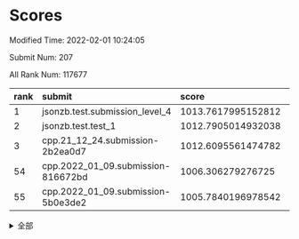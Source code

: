 # Scores

Modified Time: 2022-02-01 10:24:05

Submit Num: 207

All Rank Num: 117677

| rank |               submit               |       score        |       sigma        | pk_num |
| :--- | :--------------------------------- | :----------------- | :----------------- | :----- |
| 1    | jsonzb.test.submission_level_4     | 1013.7617995152812 | 0.8152864147386958 | 2272   |
| 2    | jsonzb.test.test_1                 | 1012.7905014932038 | 0.8070471562892424 | 2272   |
| 3    | cpp.21_12_24.submission-2b2ea0d7   | 1012.6095561474782 | 0.7900981025628249 | 2278   |
| 54   | cpp.2022_01_09.submission-816672bd | 1006.306279276725  | 0.7259053332836423 | 2276   |
| 55   | cpp.2022_01_09.submission-5b0e3de2 | 1005.7840196978542 | 0.7211631589628227 | 2272   |


<details>
<summary>全部</summary>

| rank |                 submit                 |       score        |       sigma        | pk_num |
| :--- | :------------------------------------- | :----------------- | :----------------- | :----- |
| 1    | jsonzb.test.submission_level_4         | 1013.7617995152812 | 0.8152864147386958 | 2272   |
| 2    | jsonzb.test.test_1                     | 1012.7905014932038 | 0.8070471562892424 | 2272   |
| 3    | cpp.21_12_24.submission-2b2ea0d7       | 1012.6095561474782 | 0.7900981025628249 | 2278   |
| 4    | gobigger.level_3.submission_level_3_35 | 1011.6875164531648 | 0.7921820522000688 | 2276   |
| 5    | gobigger.level_3.submission_level_3_25 | 1011.5899842366077 | 0.7856804863528889 | 2277   |
| 6    | gobigger.level_3.submission_level_3_14 | 1011.518532010815  | 0.782976360215578  | 2271   |
| 7    | gobigger.level_3.submission_level_3_6  | 1011.4007931573159 | 0.7433659529378751 | 2278   |
| 8    | gobigger.level_3.submission_level_3_36 | 1011.3556167164307 | 0.7774506343831616 | 2274   |
| 9    | gobigger.level_3.submission_level_3_18 | 1011.0519890748635 | 0.752581859626471  | 2273   |
| 10   | gobigger.level_3.submission_level_3_2  | 1011.0469687748948 | 0.7899235390401272 | 2272   |
| 11   | gobigger.level_3.submission_level_3_0  | 1010.9710380619471 | 0.7993850952844859 | 2274   |
| 12   | gobigger.level_3.submission_level_3_39 | 1010.8635036851277 | 0.756857178126524  | 2274   |
| 13   | gobigger.level_3.submission_level_3_40 | 1010.7690958975879 | 0.7556290027491436 | 2273   |
| 14   | gobigger.level_3.submission_level_3_9  | 1010.7660858551407 | 0.759066882259357  | 2274   |
| 15   | gobigger.level_3.submission_level_3_23 | 1010.7404396113379 | 0.7852571917379335 | 2277   |
| 16   | gobigger.level_3.submission_level_3_49 | 1010.6534006411857 | 0.7945610403841928 | 2271   |
| 17   | gobigger.level_3.submission_level_3_42 | 1010.5798312577032 | 0.7578859598118026 | 2268   |
| 18   | gobigger.level_3.submission_level_3_30 | 1010.4506942961865 | 0.757859859509943  | 2277   |
| 19   | gobigger.level_3.submission_level_3_26 | 1010.3260836727317 | 0.7689173208198833 | 2271   |
| 20   | gobigger.level_3.submission_level_3_1  | 1010.3230877337287 | 0.7659363418435374 | 2275   |
| 21   | gobigger.level_3.submission_level_3_31 | 1010.233643596735  | 0.7703699874453707 | 2276   |
| 22   | gobigger.level_3.submission_level_3_13 | 1010.2024253967927 | 0.7683268047408732 | 2278   |
| 23   | gobigger.level_3.submission_level_3_16 | 1010.1531455755977 | 0.7451958151051224 | 2274   |
| 24   | gobigger.level_3.submission_level_3_33 | 1010.1148223402159 | 0.7582431682807227 | 2280   |
| 25   | gobigger.level_3.submission_level_3_48 | 1010.0894370676382 | 0.763604613016989  | 2274   |
| 26   | gobigger.level_3.submission_level_3_15 | 1010.0215624850204 | 0.7282257759512806 | 2274   |
| 27   | gobigger.level_3.submission_level_3_45 | 1009.8935912831258 | 0.7559670804334404 | 2275   |
| 28   | gobigger.level_3.submission_level_3_10 | 1009.8868878051884 | 0.7607124793160435 | 2277   |
| 29   | gobigger.level_3.submission_level_3_11 | 1009.7941032677334 | 0.7790714143272037 | 2277   |
| 30   | gobigger.level_3.submission_level_3_4  | 1009.7924846352914 | 0.736415863479362  | 2274   |
| 31   | gobigger.level_3.submission_level_3_43 | 1009.7631282681749 | 0.753179792113505  | 2275   |
| 32   | gobigger.level_3.submission_level_3_34 | 1009.7582782854508 | 0.7548978711269486 | 2268   |
| 33   | gobigger.level_3.submission_level_3_38 | 1009.6600568089985 | 0.764610738478611  | 2277   |
| 34   | gobigger.level_3.submission_level_3_47 | 1009.5550599516265 | 0.7277133282348854 | 2277   |
| 35   | gobigger.level_3.submission_level_3_29 | 1009.5093013016932 | 0.7612357447704756 | 2273   |
| 36   | gobigger.level_3.submission_level_3_41 | 1009.4971142643784 | 0.7431011608628201 | 2275   |
| 37   | gobigger.level_3.submission_level_3_8  | 1009.4587156340078 | 0.7602443460905668 | 2272   |
| 38   | gobigger.level_3.submission_level_3_5  | 1009.3578350596065 | 0.7540742756230949 | 2273   |
| 39   | gobigger.level_3.submission_level_3_37 | 1009.3358423320583 | 0.7648980871529061 | 2271   |
| 40   | gobigger.level_3.submission_level_3_7  | 1009.2612791418245 | 0.7447134560138193 | 2283   |
| 41   | gobigger.level_3.submission_level_3_24 | 1009.2313759048267 | 0.7505299893356678 | 2266   |
| 42   | gobigger.level_3.submission_level_3_20 | 1009.2182363809935 | 0.7519620862742834 | 2281   |
| 43   | gobigger.level_3.submission_level_3_19 | 1009.1902796776568 | 0.7495095452379555 | 2271   |
| 44   | gobigger.level_3.submission_level_3_3  | 1009.1355135648683 | 0.7478463720094052 | 2276   |
| 45   | gobigger.level_3.submission_level_3_44 | 1009.0505471027113 | 0.7371732962326957 | 2273   |
| 46   | gobigger.level_3.submission_level_3_32 | 1009.0104398280004 | 0.7483325004885625 | 2275   |
| 47   | gobigger.level_3.submission_level_3_46 | 1008.9364212428633 | 0.7352583641360996 | 2274   |
| 48   | gobigger.level_3.submission_level_3_21 | 1008.8904842509204 | 0.7779901541915726 | 2277   |
| 49   | gobigger.level_3.submission_level_3_27 | 1008.7924489753507 | 0.7393607206317462 | 2273   |
| 50   | gobigger.level_3.submission_level_3_22 | 1008.6726419894393 | 0.7563690474960202 | 2275   |
| 51   | gobigger.level_3.submission_level_3_12 | 1008.6409764469591 | 0.7328206392371762 | 2278   |
| 52   | gobigger.level_3.submission_level_3_17 | 1008.6256478572064 | 0.7301502468119406 | 2274   |
| 53   | gobigger.level_3.submission_level_3_28 | 1007.9873726529586 | 0.7184034189576741 | 2276   |
| 54   | cpp.2022_01_09.submission-816672bd     | 1006.306279276725  | 0.7259053332836423 | 2276   |
| 55   | cpp.2022_01_09.submission-5b0e3de2     | 1005.7840196978542 | 0.7211631589628227 | 2272   |
| 56   | gobigger.level_1.submission_level_1_47 | 1005.0499266935524 | 0.7330546884072644 | 2275   |
| 57   | gobigger.level_1.submission_level_1_21 | 1004.7013228609513 | 0.7437838116851424 | 2277   |
| 58   | gobigger.level_1.submission_level_1_1  | 1004.6058054953764 | 0.7205216014525372 | 2270   |
| 59   | gobigger.level_1.submission_level_1_29 | 1004.4953444424685 | 0.7189426171189108 | 2278   |
| 60   | gobigger.level_1.submission_level_1_41 | 1004.434508501765  | 0.7227119995127047 | 2275   |
| 61   | gobigger.level_1.submission_level_1_17 | 1004.3650986816872 | 0.7122999946099514 | 2272   |
| 62   | gobigger.level_1.submission_level_1_15 | 1004.3147324417844 | 0.7157855848833808 | 2272   |
| 63   | gobigger.level_1.submission_level_1_2  | 1004.0921691899258 | 0.7149816626716308 | 2271   |
| 64   | gobigger.level_1.submission_level_1_6  | 1003.8944737372238 | 0.7174055087004221 | 2278   |
| 65   | gobigger.level_1.submission_level_1_46 | 1003.873571085611  | 0.7262169573743238 | 2276   |
| 66   | gobigger.level_1.submission_level_1_8  | 1003.7342718959314 | 0.7152474681873648 | 2274   |
| 67   | gobigger.level_1.submission_level_1_45 | 1003.6280642159824 | 0.7049909670602619 | 2277   |
| 68   | gobigger.level_1.submission_level_1_10 | 1003.5712092249383 | 0.7159331312640848 | 2275   |
| 69   | gobigger.level_1.submission_level_1_19 | 1003.5655709314694 | 0.7107488507126987 | 2275   |
| 70   | gobigger.level_1.submission_level_1_44 | 1003.502008563684  | 0.7269796420824023 | 2275   |
| 71   | gobigger.level_1.submission_level_1_33 | 1003.4604353452129 | 0.7163848880669799 | 2273   |
| 72   | gobigger.level_1.submission_level_1_0  | 1003.3168713357122 | 0.7142171427579133 | 2274   |
| 73   | gobigger.level_1.submission_level_1_22 | 1003.3143553020516 | 0.7096424045878899 | 2274   |
| 74   | gobigger.level_1.submission_level_1_7  | 1003.2878201681566 | 0.7274044745671673 | 2279   |
| 75   | gobigger.level_1.submission_level_1_37 | 1003.2806856933513 | 0.7229671660816192 | 2275   |
| 76   | gobigger.level_1.submission_level_1_20 | 1003.2617567794082 | 0.7169633566233559 | 2269   |
| 77   | gobigger.level_1.submission_level_1_5  | 1003.2590789484682 | 0.7079052479525623 | 2275   |
| 78   | gobigger.level_1.submission_level_1_3  | 1003.1816756558479 | 0.721764732752541  | 2274   |
| 79   | gobigger.level_1.submission_level_1_12 | 1003.1614739409115 | 0.7125639058712954 | 2276   |
| 80   | gobigger.level_1.submission_level_1_48 | 1003.0907874803484 | 0.7139799145001591 | 2274   |
| 81   | gobigger.level_1.submission_level_1_4  | 1003.0649173818396 | 0.7233591526988851 | 2272   |
| 82   | gobigger.level_1.submission_level_1_32 | 1003.04831324154   | 0.7221593483777171 | 2272   |
| 83   | gobigger.level_1.submission_level_1_24 | 1003.0443644522327 | 0.7182967382208517 | 2278   |
| 84   | gobigger.level_1.submission_level_1_31 | 1003.0228242912945 | 0.7043516379680438 | 2273   |
| 85   | gobigger.level_1.submission_level_1_43 | 1002.975152841413  | 0.7086815907023296 | 2275   |
| 86   | gobigger.level_1.submission_level_1_30 | 1002.9272217860905 | 0.7216865052234138 | 2273   |
| 87   | gobigger.level_1.submission_level_1_18 | 1002.8609055652643 | 0.7094485211627453 | 2275   |
| 88   | gobigger.level_1.submission_level_1_34 | 1002.7596954868562 | 0.7225037894813191 | 2274   |
| 89   | gobigger.level_1.submission_level_1_40 | 1002.7501866209267 | 0.7259288437493817 | 2272   |
| 90   | gobigger.level_1.submission_level_1_39 | 1002.7354020632945 | 0.7351723330309746 | 2277   |
| 91   | gobigger.level_1.submission_level_1_35 | 1002.712877841542  | 0.713367776458584  | 2269   |
| 92   | gobigger.level_1.submission_level_1_13 | 1002.6960092678353 | 0.7120717350091907 | 2281   |
| 93   | gobigger.level_1.submission_level_1_42 | 1002.6570567517789 | 0.7162004427819795 | 2274   |
| 94   | gobigger.level_1.submission_level_1_23 | 1002.6311560148986 | 0.7101556343820979 | 2272   |
| 95   | gobigger.level_1.submission_level_1_28 | 1002.5110966719544 | 0.7072019594286869 | 2274   |
| 96   | gobigger.level_1.submission_level_1_9  | 1002.4735230038107 | 0.7247632040995656 | 2278   |
| 97   | gobigger.level_1.submission_level_1_36 | 1002.4703305840733 | 0.7161459186984189 | 2268   |
| 98   | gobigger.level_1.submission_level_1_14 | 1002.2586269005044 | 0.7198396138021701 | 2270   |
| 99   | gobigger.level_1.submission_level_1_27 | 1002.2546809128771 | 0.7160989929183501 | 2278   |
| 100  | gobigger.level_1.submission_level_1_38 | 1002.0546241545262 | 0.7101760509399256 | 2276   |
| 101  | gobigger.level_1.submission_level_1_25 | 1002.0202213012395 | 0.7165486269041437 | 2272   |
| 102  | gobigger.level_1.submission_level_1_49 | 1001.8082442467758 | 0.7174290553940651 | 2276   |
| 103  | gobigger.level_1.submission_level_1_26 | 1001.8080091929854 | 0.7059552753534554 | 2272   |
| 104  | gobigger.level_1.submission_level_1_11 | 1001.7831677453813 | 0.7197476846566956 | 2275   |
| 105  | gobigger.level_1.submission_level_1_16 | 1001.5944137853745 | 0.7211278731436922 | 2274   |
| 106  | gobigger.random.submission_random_46   | 997.8604170010724  | 0.7002491475971496 | 2270   |
| 107  | gobigger.random.submission_random_3    | 997.4938035900099  | 0.7055808060322096 | 2274   |
| 108  | gobigger.random.submission_random_37   | 997.221061252865   | 0.7145527387345952 | 2276   |
| 109  | gobigger.random.submission_random_36   | 996.876857986643   | 0.7130741023855592 | 2275   |
| 110  | gobigger.random.submission_random_45   | 996.6669399026916  | 0.7154689646688558 | 2270   |
| 111  | gobigger.random.submission_random_16   | 996.6549502408219  | 0.7019115950182125 | 2277   |
| 112  | gobigger.random.submission_random_24   | 996.6247167611479  | 0.7096550499364151 | 2273   |
| 113  | gobigger.random.submission_random_43   | 996.5620279200338  | 0.6966592536847169 | 2277   |
| 114  | gobigger.random.submission_random_48   | 996.4804728268608  | 0.6902076245357452 | 2273   |
| 115  | gobigger.random.submission_random_1    | 996.4359675773079  | 0.7066782211327123 | 2273   |
| 116  | gobigger.random.submission_random_21   | 996.3045927530202  | 0.7107576066725333 | 2274   |
| 117  | gobigger.random.submission_random_23   | 996.3025396126978  | 0.7142748084365145 | 2276   |
| 118  | gobigger.random.submission_random_11   | 996.2585904574968  | 0.7143796963001141 | 2270   |
| 119  | gobigger.random.submission_random_47   | 996.2560235271916  | 0.7156893562093011 | 2270   |
| 120  | gobigger.random.submission_random_14   | 996.2063149761696  | 0.7054768505498853 | 2276   |
| 121  | gobigger.random.submission_random_10   | 996.1697447590005  | 0.7233345829145311 | 2270   |
| 122  | gobigger.random.submission_random_8    | 996.1296914523649  | 0.7078862772904043 | 2275   |
| 123  | gobigger.random.submission_random_32   | 996.1285464828907  | 0.7127785641938085 | 2276   |
| 124  | gobigger.random.submission_random_17   | 996.1221198624932  | 0.7164524779281529 | 2278   |
| 125  | gobigger.random.submission_random_33   | 996.0356816896203  | 0.7209418866615401 | 2275   |
| 126  | gobigger.random.submission_random_5    | 995.9670949230809  | 0.7093977068637147 | 2269   |
| 127  | gobigger.random.submission_random_41   | 995.9484156327317  | 0.7097792103750891 | 2276   |
| 128  | gobigger.random.submission_random_42   | 995.9137280380829  | 0.7185803456594112 | 2270   |
| 129  | gobigger.random.submission_random_27   | 995.8193069339522  | 0.7139092216732494 | 2277   |
| 130  | gobigger.random.submission_random_31   | 995.7732562106379  | 0.7184275329157876 | 2271   |
| 131  | gobigger.random.submission_random_40   | 995.6567682454864  | 0.7041800722181962 | 2276   |
| 132  | gobigger.random.submission_random_35   | 995.6559105140342  | 0.7082923589570675 | 2275   |
| 133  | gobigger.random.submission_random_6    | 995.6546338908729  | 0.7222237345789598 | 2274   |
| 134  | gobigger.random.submission_random_22   | 995.6292527392382  | 0.7212101050230263 | 2269   |
| 135  | gobigger.random.submission_random_0    | 995.6051389128847  | 0.709548905569391  | 2276   |
| 136  | gobigger.random.submission_random_28   | 995.5493820942891  | 0.7142684426758071 | 2279   |
| 137  | gobigger.random.submission_random_49   | 995.548998793901   | 0.7116758526780934 | 2279   |
| 138  | gobigger.random.submission_random_20   | 995.4876649760315  | 0.7202901974956166 | 2274   |
| 139  | gobigger.random.submission_random_15   | 995.4697648524867  | 0.7191470259697277 | 2271   |
| 140  | gobigger.random.submission_random_2    | 995.4697083758109  | 0.7027060984605249 | 2270   |
| 141  | gobigger.random.submission_random_9    | 995.3358246393379  | 0.719490561651519  | 2274   |
| 142  | gobigger.random.submission_random_30   | 995.3044254115023  | 0.7184268798199911 | 2272   |
| 143  | gobigger.random.submission_random_4    | 995.2363432215149  | 0.7137385042687506 | 2271   |
| 144  | gobigger.random.submission_random_38   | 995.1949235062316  | 0.7106878472108855 | 2272   |
| 145  | gobigger.random.submission_random_18   | 995.1485851742063  | 0.7074435485040999 | 2276   |
| 146  | gobigger.random.submission_random_19   | 994.9403791819864  | 0.7069398436038984 | 2278   |
| 147  | gobigger.random.submission_random_12   | 994.9191621726044  | 0.715166507238581  | 2271   |
| 148  | gobigger.random.submission_random_44   | 994.9182071729983  | 0.7183463141384524 | 2273   |
| 149  | gobigger.random.submission_random_26   | 994.8574902351063  | 0.710342093756335  | 2275   |
| 150  | gobigger.random.submission_random_25   | 994.8169117088248  | 0.7020273252619069 | 2269   |
| 151  | gobigger.random.submission_random_13   | 994.7686821479796  | 0.714487804804122  | 2273   |
| 152  | gobigger.random.submission_random_7    | 994.7632018994341  | 0.7288861397866875 | 2274   |
| 153  | gobigger.random.submission_random_34   | 994.664501575142   | 0.7177001191084994 | 2274   |
| 154  | gobigger.random.submission_random_29   | 994.5155893838936  | 0.7100169362430492 | 2274   |
| 155  | gobigger.random.submission_random_39   | 994.1641050191943  | 0.707005024170325  | 2266   |
| 156  | gobigger.level_2.submission_level_2_27 | 994.159685839671   | 0.7236344159609035 | 2271   |
| 157  | gobigger.level_2.submission_level_2_6  | 993.7556400089209  | 0.7408626525138248 | 2277   |
| 158  | gobigger.level_2.submission_level_2_38 | 993.5369146636727  | 0.7377221328014154 | 2271   |
| 159  | gobigger.level_2.submission_level_2_19 | 993.4702951958891  | 0.7422732092576192 | 2270   |
| 160  | gobigger.level_2.submission_level_2_1  | 993.2339381899601  | 0.7356308032022799 | 2275   |
| 161  | gobigger.level_2.submission_level_2_18 | 993.2083159655657  | 0.7484949507443089 | 2276   |
| 162  | gobigger.level_2.submission_level_2_12 | 993.0710879873935  | 0.731540618858519  | 2281   |
| 163  | gobigger.level_2.submission_level_2_4  | 993.0638674067253  | 0.7357680661248779 | 2273   |
| 164  | gobigger.level_2.submission_level_2_5  | 992.9549529568549  | 0.741307219053104  | 2276   |
| 165  | gobigger.level_2.submission_level_2_25 | 992.8927409901206  | 0.7244800912674354 | 2275   |
| 166  | gobigger.level_2.submission_level_2_17 | 992.8709085189349  | 0.72864155931185   | 2270   |
| 167  | gobigger.level_2.submission_level_2_45 | 992.8673729202532  | 0.7498514145947179 | 2274   |
| 168  | gobigger.level_2.submission_level_2_43 | 992.8230712517425  | 0.7381968582770496 | 2275   |
| 169  | gobigger.level_2.submission_level_2_15 | 992.7156374941194  | 0.7272878736097517 | 2281   |
| 170  | gobigger.level_2.submission_level_2_47 | 992.6836133532785  | 0.7364669109891717 | 2274   |
| 171  | gobigger.level_2.submission_level_2_9  | 992.638361680575   | 0.7292863179988954 | 2269   |
| 172  | gobigger.level_2.submission_level_2_30 | 992.6253726691099  | 0.7480279345418962 | 2275   |
| 173  | gobigger.level_2.submission_level_2_48 | 992.5852448308515  | 0.720281784210498  | 2273   |
| 174  | gobigger.level_2.submission_level_2_23 | 992.5834440363878  | 0.7380377592824527 | 2270   |
| 175  | gobigger.level_2.submission_level_2_49 | 992.5678106962663  | 0.7266745845885004 | 2274   |
| 176  | gobigger.level_2.submission_level_2_11 | 992.564550754877   | 0.7442946092781842 | 2273   |
| 177  | gobigger.level_2.submission_level_2_31 | 992.513452654516   | 0.735157234878832  | 2278   |
| 178  | gobigger.level_2.submission_level_2_36 | 992.5073069504983  | 0.7275881196857937 | 2273   |
| 179  | gobigger.level_2.submission_level_2_46 | 992.4142770563038  | 0.7418664544632175 | 2270   |
| 180  | gobigger.level_2.submission_level_2_41 | 992.4132896457522  | 0.7469465224026601 | 2276   |
| 181  | gobigger.level_2.submission_level_2_26 | 992.1164218978998  | 0.7389374144077397 | 2274   |
| 182  | gobigger.level_2.submission_level_2_40 | 992.103788648589   | 0.7518857086314343 | 2271   |
| 183  | gobigger.level_2.submission_level_2_21 | 992.0811545044683  | 0.7444822115740387 | 2272   |
| 184  | gobigger.level_2.submission_level_2_2  | 991.9667908597031  | 0.7451060362143738 | 2274   |
| 185  | gobigger.level_2.submission_level_2_34 | 991.9216889217466  | 0.76175263113825   | 2269   |
| 186  | gobigger.level_2.submission_level_2_16 | 991.896748547156   | 0.737882283441514  | 2271   |
| 187  | gobigger.level_2.submission_level_2_29 | 991.8730755556646  | 0.7734105096111064 | 2278   |
| 188  | gobigger.level_2.submission_level_2_0  | 991.8673424589775  | 0.7571219848211959 | 2276   |
| 189  | gobigger.level_2.submission_level_2_14 | 991.8271539659983  | 0.7571150032592958 | 2269   |
| 190  | gobigger.level_2.submission_level_2_10 | 991.7932068656656  | 0.7542938626154614 | 2277   |
| 191  | gobigger.level_2.submission_level_2_33 | 991.6827774843765  | 0.7471333858145697 | 2268   |
| 192  | gobigger.level_2.submission_level_2_8  | 991.6710556995446  | 0.766029136731547  | 2273   |
| 193  | gobigger.level_2.submission_level_2_37 | 991.585770632565   | 0.7359339080010399 | 2273   |
| 194  | gobigger.level_2.submission_level_2_39 | 991.5792675488076  | 0.7646308504945629 | 2277   |
| 195  | gobigger.level_2.submission_level_2_28 | 991.5193464168921  | 0.7508889972835171 | 2276   |
| 196  | gobigger.level_2.submission_level_2_22 | 991.5161909648808  | 0.7463145453712975 | 2278   |
| 197  | gobigger.level_2.submission_level_2_44 | 991.3951951867922  | 0.72996816883494   | 2271   |
| 198  | gobigger.level_2.submission_level_2_32 | 991.3868496016044  | 0.741526119750595  | 2274   |
| 199  | gobigger.level_2.submission_level_2_35 | 991.2716287650278  | 0.7446009983428246 | 2271   |
| 200  | gobigger.level_2.submission_level_2_13 | 991.1983441073596  | 0.7553440696155929 | 2275   |
| 201  | gobigger.level_2.submission_level_2_24 | 990.9812668506252  | 0.7431735785059087 | 2270   |
| 202  | gobigger.level_2.submission_level_2_42 | 990.8123762129444  | 0.759285440546717  | 2272   |
| 203  | gobigger.level_2.submission_level_2_3  | 990.5584024153917  | 0.7505499622379849 | 2275   |
| 204  | gobigger.level_2.submission_level_2_7  | 990.3965043281408  | 0.75508217614631   | 2281   |
| 205  | gobigger.level_2.submission_level_2_20 | 988.3996876110657  | 0.8209174693605092 | 2269   |
| 206  | gobigger.none.submission_none_1        | 977.8797435851344  | 1.2278186565335132 | 2267   |
| 207  | gobigger.none.submission_none_0        | 976.0850776158119  | 1.3709010656421186 | 2274   |

</details>